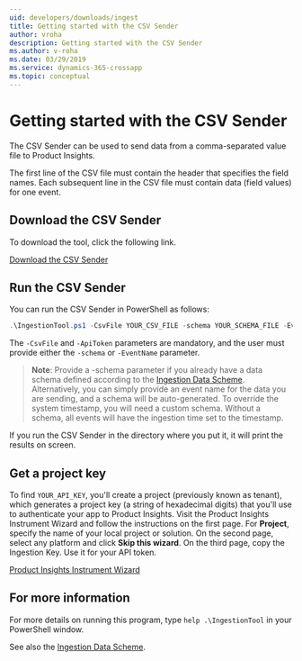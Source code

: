 ```yaml
---
uid: developers/downloads/ingest
title: Getting started with the CSV Sender
author: vroha
description: Getting started with the CSV Sender
ms.author: v-roha
ms.date: 03/29/2019
ms.service: dynamics-365-crossapp
ms.topic: conceptual
---
```

# Getting started with the CSV Sender

The CSV Sender can be used to send data from a comma-separated value file to Product Insights.

The first line of the CSV file must contain the header that specifies the field names.
Each subsequent line in the CSV file must contain data (field values) for one event.

## Download the CSV Sender

To download the tool, click the following link.

[Download the CSV Sender](https://ariamediahost.blob.core.windows.net/sdk/ProductInsightsSenders/ProductInsights_PowerShellTool.zip)

## Run the CSV Sender

You can run the CSV Sender in PowerShell as follows:

```powershell
.\IngestionTool.ps1 -CsvFile YOUR_CSV_FILE -schema YOUR_SCHEMA_FILE -EventName YOUR_EVENT_NAME -ApiToken YOUR_API_KEY
```

The `-CsvFile` and `-ApiToken` parameters are mandatory, and the user
must provide either the `-schema` or `-EventName` parameter.

> **Note**: Provide a -schema parameter if you already have a data schema defined
> according to the [Ingestion Data Scheme](https://www.aria.ms/developers/downloads/IngestionDataScheme). 
> Alternatively, you can simply provide an event name for the data you are sending, and a schema will be auto-generated. 
> To override the system timestamp, you will need a custom schema. 
> Without a schema, all events will have the ingestion time set to the timestamp.

If you run the CSV Sender in the directory where you put it, it
will print the results on screen.

## Get a project key

To find `YOUR_API_KEY`, you'll create a project (previously known as
tenant), which generates a project key (a string of hexadecimal
digits) that you'll use to authenticate your app to Product Insights. Visit the
Product Insights Instrument Wizard and follow the instructions on the first page.
For **Project**, specify the name of your local project or solution.
On the second page, select any platform and click **Skip this wizard**.
On the third page, copy the Ingestion Key. Use it for your 
API token.

[Product Insights Instrument Wizard](xref:developers/downloads/ingestion-data-scheme)

## For more information

For more details on running this program, type `help .\IngestionTool`
in your PowerShell window.

See also the [Ingestion Data Scheme](xref:developers/downloads/ingestion-data-scheme).
